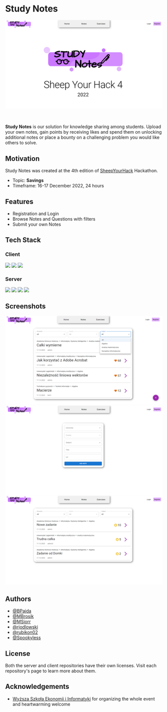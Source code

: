 # Study Notes

![splash](./media/splash.png)

</br>

**Study Notes** is our solution for knowledge sharing among students. Upload your own notes, gain points by receiving likes and spend them on unlocking additional notes or place a bounty on a challenging problem you would like others to solve.
 
## Motivation
Study Notes was created at the 4th edition of [SheepYourHack](https://sheepyourhack.com/) Hackathon.

- Topic: **Savings**
- Timeframe: 16-17 December 2022, 24 hours

## Features

- Registration and Login
- Browse Notes and Questions with filters
- Submit your own Notes

## Tech Stack

### Client
<img src="https://img.shields.io/badge/Typescript-3178C6?logo=TypeScript&logoColor=white&style=for-the-badge"/>
<img src="https://img.shields.io/badge/React-20232A?style=for-the-badge&logo=react&logoColor=61DAFB"/>
<img src="https://img.shields.io/badge/MUI-007FFF?style=for-the-badge&logo=mui&logoColor=61DAFB"/>

### Server
<img src="https://img.shields.io/badge/Node.js-339933?logo=Node.js&logoColor=white&style=for-the-badge"/>
<img src="https://img.shields.io/badge/Express-000000?logo=Express&logoColor=white&style=for-the-badge"/>
<img src="https://img.shields.io/badge/MySQL-4479A1?logo=MySQL&logoColor=white&style=for-the-badge"/>
<img src="https://img.shields.io/badge/Typescript-3178C6?logo=TypeScript&logoColor=white&style=for-the-badge"/>

## Screenshots

<img src="./media/img3.png" alt="notes">
<img src="./media/img4.png" alt="add note">
<img src="./media/img5.png" alt="exercises">

## Authors

- [@BPajda](https://github.com/BPajda)
- [@MBrosik](https://github.com/MBrosik)
- [@MSiorr](https://github.com/MSiorr)
- [@rjodlowski](https://github.com/rjodlowski)
- [@rubikon02](https://github.com/rubikon02)
- [@Spookyless](https://github.com/Spookyless)

## License

Both the server and client repositories have their own licenses. Visit each repository's page to learn more about them.

## Acknowledgements

 - [Wyższa Szkoła Ekonomii i Informatyki](https://wsei.edu.pl/) for organizing the whole event and heartwarming welcome
